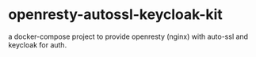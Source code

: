 # openresty-autossl-keycloak-kit
a docker-compose project to provide openresty (nginx) with auto-ssl and keycloak for auth.
